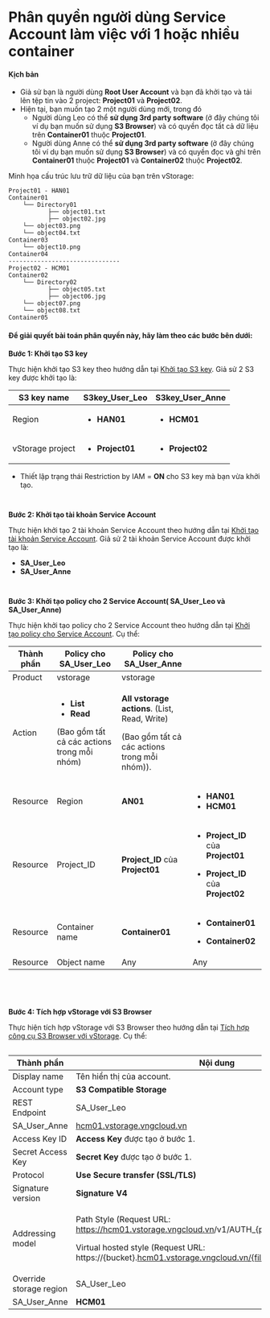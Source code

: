 # Phân quyền người dùng Service Account làm việc với 1 hoặc nhiều container

#### Kịch bản <a href="#phanquyennguoidungserviceaccountlamviecvoi1hoacnhieucontainer-kichban" id="phanquyennguoidungserviceaccountlamviecvoi1hoacnhieucontainer-kichban"></a>

* Giả sử bạn là người dùng **Root User Account** và bạn đã khởi tạo và tải lên tệp tin vào 2 project: **Project01** và **Project02**.
* Hiện tại, bạn muốn tạo 2 một người dùng mới, trong đó
  * Người dùng Leo có thể **sử dụng 3rd party software** (ở đây chúng tôi ví dụ bạn muốn sử dụng **S3 Browser**) và có quyền đọc tất cả dữ liệu trên **Container01** thuộc **Project01**.
  * Người dùng Anne có thể **sử dụng 3rd party software** (ở đây chúng tôi ví dụ bạn muốn sử dụng **S3 Browser**) và có quyền đọc và ghi trên **Container01** thuộc **Project01** và **Container02** thuộc **Project02**.

Minh họa cấu trúc lưu trữ dữ liệu của bạn trên vStorage:

```
Project01 - HAN01            
Container01                                          
    └── Directory01                                            
           ├── object01.txt                                
           ├── object02.jpg
    └── object03.png
    └── object04.txt
Container03
    └── object10.png
Container04
-------------------------------
Project02 - HCM01          
Container02
    └── Directory02                                            
           ├── object05.txt                                
           ├── object06.jpg
    └── object07.png
    └── object08.txt
Container05
```

#### Để giải quyết bài toán phân quyền này, hãy làm theo các bước bên dưới: <a href="#phanquyennguoidungserviceaccountlamviecvoi1hoacnhieucontainer-degiaiquyetbaitoanphanquyennay-haylamt" id="phanquyennguoidungserviceaccountlamviecvoi1hoacnhieucontainer-degiaiquyetbaitoanphanquyennay-haylamt"></a>

**Bước 1: Khởi tạo S3 key**

Thực hiện khởi tạo S3 key theo hướng dẫn tại [Khởi tạo S3 key](https://docs.vngcloud.vn/pages/viewpage.action?pageId=59804857). Giả sử 2 S3 key được khởi tạo là:

| S3 key name      | **S3key\_User\_Leo**                         | **S3key\_User\_Anne**                        |
| ---------------- | -------------------------------------------- | -------------------------------------------- |
| Region           | <ul><li><strong>HAN01</strong></li></ul>     | <ul><li><strong>HCM01</strong></li></ul>     |
| vStorage project | <ul><li><strong>Project01</strong></li></ul> | <ul><li><strong>Project02</strong></li></ul> |

* Thiết lập trạng thái Restriction by IAM = **ON** cho S3 key mà bạn vừa khởi tạo.

<figure><img src="https://docs.vngcloud.vn/download/attachments/64554362/image2023-10-13_10-30-54.png?version=1&#x26;modificationDate=1697167855000&#x26;api=v2" alt=""><figcaption></figcaption></figure>



<figure><img src="https://docs.vngcloud.vn/download/attachments/64554362/image2023-10-13_10-32-9.png?version=1&#x26;modificationDate=1697167930000&#x26;api=v2" alt=""><figcaption></figcaption></figure>

**Bước 2: Khởi tạo tài khoản Service Account**

Thực hiện khởi tạo 2 tài khoản Service Account theo hướng dẫn tại [Khởi tạo tài khoản Service Account](https://docs.vngcloud.vn/pages/viewpage.action?pageId=59804832). Giả sử 2 tài khoản Service Account được khởi tạo là:

* **SA\_User\_Leo**
* **SA\_User\_Anne**

<figure><img src="https://docs.vngcloud.vn/download/attachments/64554362/image2023-10-13_10-34-59.png?version=1&#x26;modificationDate=1697168241000&#x26;api=v2" alt=""><figcaption></figcaption></figure>



<figure><img src="https://docs.vngcloud.vn/download/attachments/64554362/image2023-10-13_10-35-43.png?version=1&#x26;modificationDate=1697168271000&#x26;api=v2" alt=""><figcaption></figcaption></figure>

**Bước 3: Khởi tạo policy cho 2 Service Account( SA\_User\_Leo và SA\_User\_Anne)**

Thực hiện khởi tạo policy cho 2 Service Account theo hướng dẫn tại [Khởi tạo policy cho Service Account](https://docs.vngcloud.vn/pages/viewpage.action?pageId=59804834). Cụ thể:

| Thành phần | Policy cho SA\_User\_Leo                                                                                                | Policy cho SA\_User\_Anne                                                                                             |                                                                                                                                                                 |
| ---------- | ----------------------------------------------------------------------------------------------------------------------- | --------------------------------------------------------------------------------------------------------------------- | --------------------------------------------------------------------------------------------------------------------------------------------------------------- |
| Product    | vstorage                                                                                                                | vstorage                                                                                                              |                                                                                                                                                                 |
| Action     | <ul><li><strong>List</strong></li><li><strong>Read</strong></li></ul><p>(Bao gồm tất cả các actions trong mỗi nhóm)</p> | <p><strong>All vstorage actions</strong>. (List, Read, Write)</p><p>(Bao gồm tất cả các actions trong mỗi nhóm)).</p> |                                                                                                                                                                 |
| Resource   | Region                                                                                                                  | **AN01**                                                                                                              | <ul><li><strong>HAN01</strong></li><li><strong>HCM01</strong></li></ul>                                                                                         |
| Resource   | Project\_ID                                                                                                             | **Project\_ID** của **Project01**                                                                                     | <p></p><ul><li><strong>Project_ID</strong> của <strong>Project01</strong></li></ul><ul><li><strong>Project_ID</strong> của <strong>Project02</strong></li></ul> |
| Resource   | Container name                                                                                                          | **Container01**                                                                                                       | <p></p><ul><li><strong>Container01</strong></li></ul><ul><li><strong>Container02</strong></li></ul>                                                             |
| Resource   | Object name                                                                                                             | Any                                                                                                                   | Any                                                                                                                                                             |

<figure><img src="https://docs.vngcloud.vn/download/attachments/64554258/image2023-10-9_11-9-51.png?version=1&#x26;modificationDate=1696824593000&#x26;api=v2" alt=""><figcaption></figcaption></figure>



<figure><img src="https://docs.vngcloud.vn/download/attachments/64554258/image2023-10-9_11-11-30.png?version=1&#x26;modificationDate=1696824692000&#x26;api=v2" alt=""><figcaption></figcaption></figure>

<figure><img src="https://docs.vngcloud.vn/download/attachments/64554348/image2023-10-13_10-39-44.png?version=1&#x26;modificationDate=1697168385638&#x26;api=v2" alt=""><figcaption></figcaption></figure>

\
**Bước 4: Tích hợp vStorage với S3 Browser**

Thực hiện tích hợp vStorage với S3 Browser theo hướng dẫn tại [Tích hợp công cụ S3 Browser với vStorage](https://docs.vngcloud.vn/pages/viewpage.action?pageId=59805537). Cụ thể:&#x20;

<figure><img src="https://docs.vngcloud.vn/download/attachments/64554348/image2023-10-13_10-43-28.png?version=1&#x26;modificationDate=1697168609596&#x26;api=v2" alt=""><figcaption></figcaption></figure>

| Thành phần              | Nội dung                                                                                                                                                                                                                                                                                                        |                                                                  |
| ----------------------- | --------------------------------------------------------------------------------------------------------------------------------------------------------------------------------------------------------------------------------------------------------------------------------------------------------------- | ---------------------------------------------------------------- |
| Display name            | Tên hiển thị của account.                                                                                                                                                                                                                                                                                       |                                                                  |
| Account type            | **S3 Compatible Storage**                                                                                                                                                                                                                                                                                       |                                                                  |
| REST Endpoint           | SA\_User\_Leo                                                                                                                                                                                                                                                                                                   | [han01.vstorage.vngcloud.vn](http://han01.vstorage.vngcloud.vn/) |
| SA\_User\_Anne          | [hcm01.vstorage.vngcloud.vn](http://hcm01.vstorage.vngcloud.vn/)                                                                                                                                                                                                                                                |                                                                  |
| Access Key ID           | **Access Key** được tạo ở bước 1.                                                                                                                                                                                                                                                                               |                                                                  |
| Secret Access Key       | **Secret Key** được tạo ở bước 1.                                                                                                                                                                                                                                                                               |                                                                  |
| Protocol                | **Use Secure transfer (SSL/TLS)**                                                                                                                                                                                                                                                                               |                                                                  |
| Signature version       | **Signature V4**                                                                                                                                                                                                                                                                                                |                                                                  |
| Addressing model        | <p>Path Style (Request URL: <a href="https://hcm01.vstorage.vngcloud.vn/">https://hcm01.vstorage.vngcloud.vn</a>/v1/AUTH_{project_id}/{bucket}/{file})</p><p>Virtual hosted style (Request URL: https://{bucket}.<a href="http://hcm01.vstorage.vngcloud.vn/%7Bfile">hcm01.vstorage.vngcloud.vn/{file</a>})</p> |                                                                  |
| Override storage region | SA\_User\_Leo                                                                                                                                                                                                                                                                                                   | **HAN01**                                                        |
| SA\_User\_Anne          | **HCM01**                                                                                                                                                                                                                                                                                                       |                                                                  |
